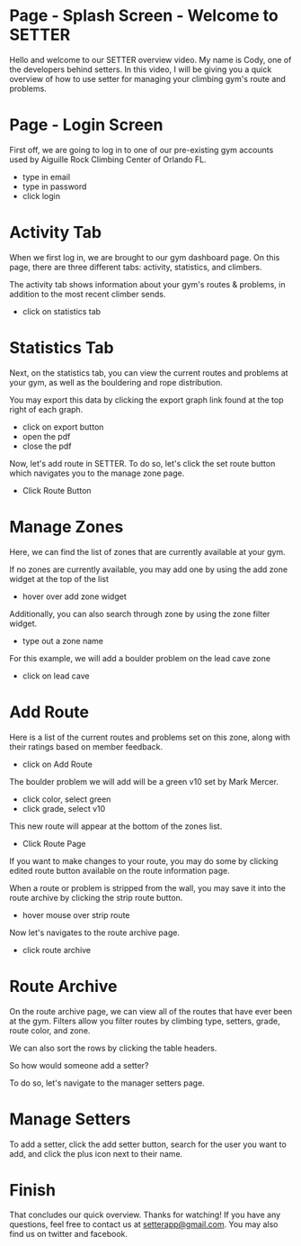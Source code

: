 # Page - Splash Screen - Welcome to SETTER
Hello and welcome to our SETTER overview video.  My name is Cody, one of the developers behind setters.  In this video, I will be giving you a quick overview of how to use setter for managing your climbing gym's route and problems.





# Page - Login Screen
First off, we are going to log in to one of our pre-existing gym accounts used by Aiguille Rock Climbing Center of Orlando FL.

- type in email
- type in password
- click login




# Activity Tab
When we first log in, we are brought to our gym dashboard page.  On this page, there are three different tabs: activity, statistics, and climbers.  

The activity tab shows information about your gym's routes & problems, in addition to the most recent climber sends.

- click on statistics tab





# Statistics Tab
Next, on the statistics tab, you can view the current routes and problems at your gym, as well as the bouldering and rope distribution.  

You may export this data by clicking the export graph link found at the top right of each graph.

- click on export button
- open the pdf
- close the pdf

Now, let's add route in SETTER.  To do so, let's click the set route button which navigates you to the manage zone page.

- Click Route Button





# Manage Zones
Here, we can find the list of zones that are currently available at your gym.

If no zones are currently available, you may add one by using the add zone widget at the top of the list

- hover over add zone widget

Additionally, you can also search through zone by using the zone filter widget.

- type out a zone name

For this example, we will add a boulder problem on the lead cave zone

- click on lead cave



# Add Route
Here is a list of the current routes and problems set on this zone, along with their ratings based on member feedback.

- click on Add Route

The boulder problem we will add will be a green v10 set by Mark Mercer.

- click color, select green
- click grade, select v10

This new route will appear at the bottom of the zones list.

 - Click Route Page

If you want to make changes to your route, you may do some by clicking edited route button available on the route information page.

When a route or problem is stripped from the wall, you may save it into the route archive by clicking the strip route button.

- hover mouse over strip route

Now let's navigates to the route archive page.

- click route archive






# Route Archive
On the route archive page, we can view all of the routes that have ever been at the gym.  Filters allow you filter routes by climbing type, setters, grade, route color, and zone.

We can also sort the rows by clicking the table headers.

So how would someone add a setter?

To do so, let's navigate to the manager setters page.





# Manage Setters
To add a setter, click the add setter button, search for the user you want to add, and click the plus icon next to their name.





# Finish
That concludes our quick overview. Thanks for watching! If you have any questions, feel free to contact us at setterapp@gmail.com.  You may also find us on twitter and facebook.
